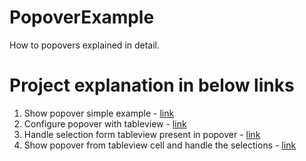 # PopoverExample
How to popovers explained in detail.

# Project explanation in below links
  1. Show popover simple example - <a href="https://slicode.com/how-to-show-popovers-in-ios-swift/(opens in a new tab)">link</a>
  2. Configure popover with tableview - <a href="https://slicode.com/show-tableview-inside-popover/(opens in a new tab)">link</a>
  3. Handle selection form tableview present in popover - <a href="https://slicode.com/handle-selection-of-tableview-present-in-popovercontroller/(opens in a new tab)">link</a>
  4. Show popover from tableview cell and handle the selections - <a href="https://slicode.com/showing-popover-from-tableview-cells/(opens in a new tab)">link</a>
